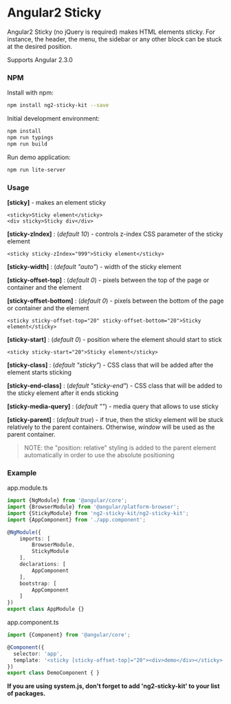 Angular2 Sticky
==============

Angular2 Sticky (no jQuery is required) makes HTML elements sticky. For instance, the header, the menu, the sidebar or any other block can be stuck at the desired position.

Supports Angular 2.3.0

### NPM

Install with npm:

```bash
npm install ng2-sticky-kit --save
```

Initial development environment:

```bash
npm install
npm run typings
npm run build
```

Run demo application:

```bash
npm run lite-server
```

### Usage

**[sticky]** - makes an element sticky

    <sticky>Sticky element</sticky>
    <div sticky>Sticky div</div>

**[sticky-zIndex]** : (_default 10_) - controls z-index CSS parameter of the sticky element

    <sticky sticky-zIndex="999">Sticky element</sticky>
    
**[sticky-width]** : (_default "auto"_) - width of the sticky element

**[sticky-offset-top]** : (_default 0_) - pixels between the top of the page or container and the element

**[sticky-offset-bottom]** : (_default 0_) - pixels between the bottom of the page or container and the element

    <sticky sticky-offset-top="20" sticky-offset-bottom="20">Sticky element</sticky>
    
**[sticky-start]** : (_default 0_) - position where the element should start to stick

    <sticky sticky-start="20">Sticky element</sticky>
    
**[sticky-class]** : (_default "sticky"_) - CSS class that will be added after the element starts sticking
   
**[sticky-end-class]** : (_default "sticky-end"_) - CSS class that will be added to the sticky element after it ends sticking

**[sticky-media-query]** : (_default ""_) - media query that allows to use sticky

**[sticky-parent]** : (_default true_) - if true, then the sticky element will be stuck relatively to the parent containers. Otherwise, _window_ will be used as the parent container. 

> NOTE: the "position: relative" styling is added to the parent element automatically in order to use the absolute positioning

### Example

app.module.ts
```typescript
import {NgModule} from '@angular/core';
import {BrowserModule} from '@angular/platform-browser';
import {StickyModule} from 'ng2-sticky-kit/ng2-sticky-kit';
import {AppComponent} from './app.component';

@NgModule({
    imports: [
        BrowserModule,
        StickyModule
    ],
    declarations: [
        AppComponent
    ],
    bootstrap: [
        AppComponent
    ]
})
export class AppModule {}
```

app.component.ts
```typescript
import {Component} from '@angular/core';

@Component({
  selector: 'app',
  template: '<sticky [sticky-offset-top]="20"><div>demo</div></sticky>',
})
export class DemoComponent { }
```

**If you are using system.js, don't forget to add 'ng2-sticky-kit' to your list of packages.**